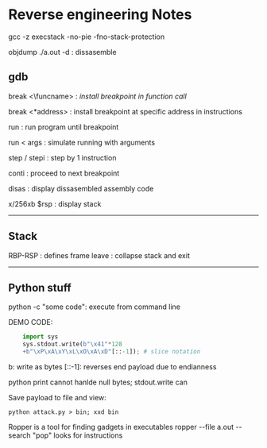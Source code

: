 # Reverse engineering Notes


gcc -z execstack -no-pie -fno-stack-protection

objdump ./a.out -d : dissasemble


##	gdb

break <\funcname>   : _install breakpoint in function call_

break <\*address>   : install breakpoint at specific address in instructions

run                : run program until breakpoint

run < args		   : simulate running with arguments

step / stepi       : step by 1 instruction

conti			   : proceed to next breakpoint

disas              : display dissasembled assembly code

x/256xb $rsp 	   : display stack

-------------------------------------------------------

##	Stack

RBP-RSP            : defines frame 
leave			   : collapse stack and exit

-------------------------------------------------------
## Python stuff

python -c "some code": execute from command line

DEMO CODE:
```python
	import sys
	sys.stdout.write(b"\x41"*128
	+b"\xP\xA\xY\xL\xO\xA\xD"[::-1]); # slice notation 
```
b: write as bytes
[::-1]: reverses end payload due to endianness

python print cannot hanlde null bytes; stdout.write can

Save payload to file and view:

	python attack.py > bin; xxd bin

Ropper is a tool for finding gadgets in executables
ropper --file a.out --search "pop"
looks for instructions

